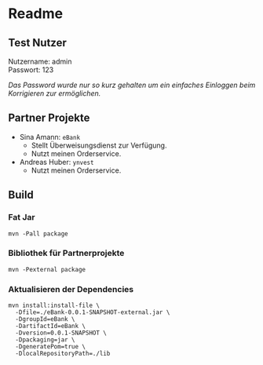 # Readme

## Test Nutzer
Nutzername: admin \
Passwort: 123

*Das Password wurde nur so kurz gehalten um ein einfaches Einloggen beim Korrigieren zur ermöglichen.*
  
## Partner Projekte
- Sina Amann: `eBank`
  - Stellt Überweisungsdienst zur Verfügung.
  - Nutzt meinen Orderservice.
- Andreas Huber: `ynvest`
  - Nutzt meinen Orderservice.

## Build
### Fat Jar
```shell
mvn -Pall package
```
### Bibliothek für Partnerprojekte
```shell
mvn -Pexternal package
```

### Aktualisieren der Dependencies
```shell
mvn install:install-file \
  -Dfile=./eBank-0.0.1-SNAPSHOT-external.jar \
  -DgroupId=eBank \
  -DartifactId=eBank \
  -Dversion=0.0.1-SNAPSHOT \
  -Dpackaging=jar \
  -DgeneratePom=true \
  -DlocalRepositoryPath=./lib
```